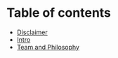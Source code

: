 # Table of contents

* [Disclaimer](README.md)
* [Intro](intro.md)
* [Team and Philosophy](team-and-philosophy.md)
